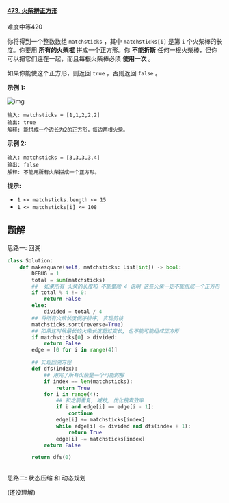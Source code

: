 #### [473. 火柴拼正方形](https://leetcode.cn/problems/matchsticks-to-square/)

难度中等420

你将得到一个整数数组 `matchsticks` ，其中 `matchsticks[i]` 是第 `i` 个火柴棒的长度。你要用 **所有的火柴棍** 拼成一个正方形。你 **不能折断** 任何一根火柴棒，但你可以把它们连在一起，而且每根火柴棒必须 **使用一次** 。

如果你能使这个正方形，则返回 `true` ，否则返回 `false` 。

 

**示例 1:**

![img](https://assets.leetcode.com/uploads/2021/04/09/matchsticks1-grid.jpg)

```
输入: matchsticks = [1,1,2,2,2]
输出: true
解释: 能拼成一个边长为2的正方形，每边两根火柴。
```

**示例 2:**

```
输入: matchsticks = [3,3,3,3,4]
输出: false
解释: 不能用所有火柴拼成一个正方形。
```

 

**提示:**

- `1 <= matchsticks.length <= 15`
- `1 <= matchsticks[i] <= 108`





## 题解

思路一: 回溯

~~~python
class Solution:
    def makesquare(self, matchsticks: List[int]) -> bool:
        DEBUG = 1
        total = sum(matchsticks)
        ##  如果所有 火柴的长度和 不能整除 4 说明 这些火柴一定不能组成一个正方形
        if total % 4 != 0:
            return False
        else:
            divided = total / 4
        ## 将所有火柴长度倒序排序, 实现剪枝
        matchsticks.sort(reverse=True)
        ## 如果这时候最长的火柴长度超过变长, 也不能可能组成正方形
        if matchsticks[0] > divided:
            return False
        edge = [0 for i in range(4)]

        ## 实现回溯方程
        def dfs(index):
            ## 用完了所有火柴是一个可能的解
            if index == len(matchsticks):
                return True
            for i in range(4):
                ## 和之前重复, 减枝, 优化搜索效率
                if i and edge[i] == edge[i - 1]:
                    continue
                edge[i] += matchsticks[index]
                while edge[i] <= divided and dfs(index + 1):
                    return True
                edge[i] -= matchsticks[index]
            return False

        return dfs(0)
                
~~~



思路二: 状态压缩 和 动态规划

(还没理解)